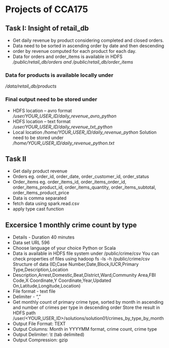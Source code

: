 # Projects of CCA175


## Task I: Insight of retail_db 
- Get daily revenue by product considering completed and closed orders.
- Data need to be sorted in ascending order by date and then descending
- order by revenue computed for each product for each day.
- Data for orders and order_items is available in HDFS  
*/public/retail_db/orders and /public/retail_db/order_items*

### Data for products is available locally under 
*/data/retail_db/products*

### Final output need to be stored under
- HDFS location – avro format
*/user/YOUR_USER_ID/daily_revenue_avro_python*
- HDFS location – text format
*/user/YOUR_USER_ID/daily_revenue_txt_python*
- Local location */home/YOUR_USER_ID/daily_revenue_python*
Solution need to be stored under
*/home/YOUR_USER_ID/daily_revenue_python.txt*

## Task II
- Get daily product revenue
- Orders eg. order_id, order_date, order_customer_id, order_status
- Order_items eg. order_items_id, order_items_order_id, order_items_product_id,
order_items_quantity, order_items_subtotal, order_items_product_price
- Data is comma separated
- fetch data using spark.read.csv
- apply type cast function


## Excersice 1 monthly crime count by type
- Details - Duration 40 minutes
- Data set URL 596
- Choose language of your choice Python or Scala
- Data is available in HDFS file system under /public/crime/csv
You can check properties of files using hadoop fs -ls -h /public/crime/csv
Structure of data (ID,Case Number,Date,Block,IUCR,Primary Type,Description,Location
- Description,Arrest,Domestic,Beat,District,Ward,Community Area,FBI Code,X Coordinate,Y Coordinate,Year,Updated On,Latitude,Longitude,Location)
- File format - text file
- Delimiter - “,”
- Get monthly count of primary crime type, sorted by month in ascending and number of crimes per type in descending order
Store the result in HDFS path /user/<YOUR_USER_ID>/solutions/solution01/crimes_by_type_by_month
- Output File Format: TEXT
- Output Columns: Month in YYYYMM format, crime count, crime type
- Output Delimiter: \t (tab delimited)
- Output Compression: gzip

